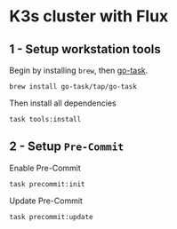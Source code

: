 # K3s cluster with Flux

## 1 - Setup workstation tools

Begin by installing `brew`, then [go-task](https://taskfile.dev).

```shell
brew install go-task/tap/go-task
```

Then install all dependencies

```shell
task tools:install
```

## 2 - Setup `Pre-Commit`

Enable Pre-Commit

```shell
task precommit:init
```

Update Pre-Commit

```shell
task precommit:update
```

